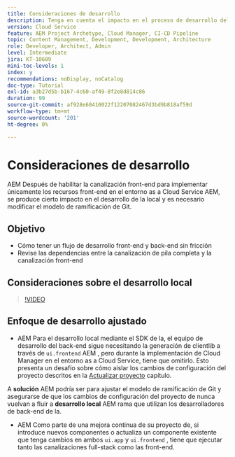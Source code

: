 ```yaml
---
title: Consideraciones de desarrollo
description: Tenga en cuenta el impacto en el proceso de desarrollo del front-end y del back-end una vez que habilite la canalización front-end.
version: Cloud Service
feature: AEM Project Archetype, Cloud Manager, CI-CD Pipeline
topic: Content Management, Development, Development, Architecture
role: Developer, Architect, Admin
level: Intermediate
jira: KT-10689
mini-toc-levels: 1
index: y
recommendations: noDisplay, noCatalog
doc-type: Tutorial
exl-id: a3b27d5b-b167-4c60-af49-8f2e8d814c86
duration: 99
source-git-commit: af928e60410022f12207082467d3bd9b818af59d
workflow-type: tm+mt
source-wordcount: '201'
ht-degree: 0%

---
```


# Consideraciones de desarrollo

AEM Después de habilitar la canalización front-end para implementar únicamente los recursos front-end en el entorno as a Cloud Service AEM, se produce cierto impacto en el desarrollo de la local y es necesario modificar el modelo de ramificación de Git.

## Objetivo

* Cómo tener un flujo de desarrollo front-end y back-end sin fricción
* Revise las dependencias entre la canalización de pila completa y la canalización front-end


## Consideraciones sobre el desarrollo local

>[!VIDEO](https://video.tv.adobe.com/v/3409421?quality=12&learn=on)


## Enfoque de desarrollo ajustado

* AEM Para el desarrollo local mediante el SDK de la, el equipo de desarrollo del back-end sigue necesitando la generación de clientlib a través de `ui.frontend` AEM , pero durante la implementación de Cloud Manager en el entorno as a Cloud Service, tiene que omitirlo. Esto presenta un desafío sobre cómo aislar los cambios de configuración del proyecto descritos en la [Actualizar proyecto](update-project.md) capítulo.

A __solución__ AEM podría ser para ajustar el modelo de ramificación de Git y asegurarse de que los cambios de configuración del proyecto de nunca vuelvan a fluir a __desarrollo local__ AEM rama que utilizan los desarrolladores de back-end de la.


* AEM Como parte de una mejora continua de su proyecto de, si introduce nuevos componentes o actualiza un componente existente que tenga cambios en ambos `ui.app` y `ui.frontend` , tiene que ejecutar tanto las canalizaciones full-stack como las front-end.
